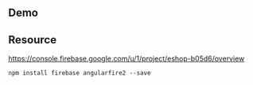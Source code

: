 ## Demo

## Resource

https://console.firebase.google.com/u/1/project/eshop-b05d6/overview

```
npm install firebase angularfire2 --save

```
